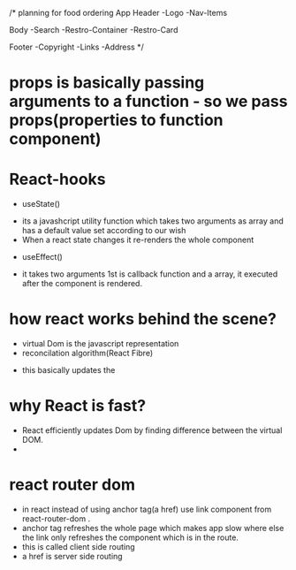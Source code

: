 /\*
planning for food ordering App
Header
-Logo
-Nav-Items

Body
-Search
-Restro-Container
-Restro-Card

Footer
-Copyright
-Links
-Address
\*/

# props is basically passing arguments to a function - so we pass props(properties to function component)

# React-hooks

- useState()

* its a javashcript utility function which takes two arguments as array and has a default value set according to our wish
* When a react state changes it re-renders the whole component

- useEffect()

* it takes two arguments 1st is callback function and a array, it executed after the component is rendered.

# how react works behind the scene?

- virtual Dom is the javascript representation
- reconcilation algorithm(React Fibre)

* this basically updates the

# why React is fast?

- React efficiently updates Dom by finding difference between the virtual DOM.
-

# react router dom

- in react instead of using anchor tag(a href) use link component from react-router-dom .
- anchor tag refreshes the whole page which makes app slow where else the link only refreshes the component which is in the route.
- this is called client side routing
- a href is server side routing
